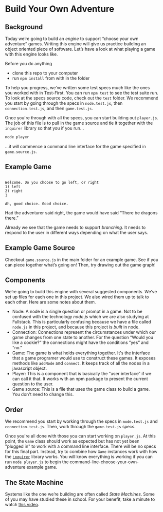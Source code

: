 # Build Your Own Adventure


## Background
Today we’re going to build an *engine* to support “choose your own adventure” games. Writing this engine will give us practice building an object oriented piece of software. Let’s have a look at what playing a game with this engine looks like.

Before you do anything

* clone this repo to your computer
* run `npm install` from with in the folder

To help you progress, we’ve written some test specs much like the ones you worked with in Test-First. You can run `npm test` to see the test suite run. To look at the specs source code, check out the `test` folder. We recommend you start by going through the specs in `node.test.js`, then `connection.test.js`, and then `game.test.js`.

Once you're through with all the specs, you can start building out `player.js`. The job of this file is to pull in the game source and tie it together with the `inquirer` library so that you if you run...

```bash
node player
```

...it will commence a command line interface for the game specified in `game.source.js`.

## Example Game
```

Welcome. Do you choose to go left, or right
1) left
2) right
1

Ah, good choice. Good choice.
```

Had the adventurer said right, the game would have said “There be dragons there.”

Already we see that the game needs to support *branching*. It needs to respond to the user in different ways depending on what the user says.

## Example Game Source

Checkout `game.source.js` in the main folder for an example game. See if you can piece together what’s going on! Then, try drawing out the game graph!

## Components

We’re going to build this engine with several suggested components. We’ve set up files for each one in this project. We also wired them up to talk to each other. Here are some notes about them.

- Node: A node is a single question or prompt in a game. Not to be confused with the technology _node.js_ which we are also studying at Fullstack. This is particularly confusing because we have a file called `node.js` in this project, and because this project is _built_ in node.
- Connection: Connections represent the circumstances under which our game changes from one state to another. For the question “Would you like a cookie?” the connections might have the conditions “yes” and “no.”
- Game: The game is what holds everything together. It's the interface that a game programer would use to construct these games. It exposes methods like `addNode` and `connect`. It keeps track of all the nodes in a javascript object.
- Player: This is a component that is basically the “user interface” if we can call it that. It works with an npm package to present the current question to the user.
- Game source: This is a file that uses the game class to build a game. You don't need to change this.

## Order

We recommend you start by working through the specs in `node.test.js` and `connection.test.js`. Then, work through the `game.test.js` specs.


Once you're all done with those you can start working on `player.js`. At this point, the `Game` class should work as expected but has not yet been "plugged in" to work with a command line interface. There will be no specs for this final part. Instead, try to combine how `Game` instances work with how the [`inquirer`](https://www.npmjs.com/package/inquirer) library works. You will know everything is working if you can run `node player.js` to begin the command-line-choose-your-own-adventure example game.

## The State Machine

Systems like the one we’re building are often called _State Machines_. Some of you may have studied these in school. For your benefit, take a minute to watch [this video](https://www.youtube.com/watch?v=-Yicg2TTMPs).
